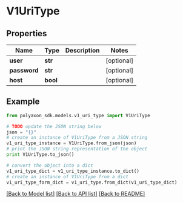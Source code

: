 # V1UriType


## Properties
Name | Type | Description | Notes
------------ | ------------- | ------------- | -------------
**user** | **str** |  | [optional] 
**password** | **str** |  | [optional] 
**host** | **bool** |  | [optional] 

## Example

```python
from polyaxon_sdk.models.v1_uri_type import V1UriType

# TODO update the JSON string below
json = "{}"
# create an instance of V1UriType from a JSON string
v1_uri_type_instance = V1UriType.from_json(json)
# print the JSON string representation of the object
print V1UriType.to_json()

# convert the object into a dict
v1_uri_type_dict = v1_uri_type_instance.to_dict()
# create an instance of V1UriType from a dict
v1_uri_type_form_dict = v1_uri_type.from_dict(v1_uri_type_dict)
```
[[Back to Model list]](../README.md#documentation-for-models) [[Back to API list]](../README.md#documentation-for-api-endpoints) [[Back to README]](../README.md)


